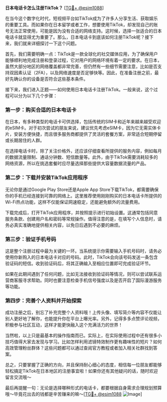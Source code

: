 **日本电话卡怎么注册TikTok？** [[TG💪+ @esim1088](https://t.me/s/esim1088)]

在当今这个数字化时代，短视频平台如TikTok成为了许多人分享生活、获取娱乐的重要工具。而如果你在日本留学或者工作，想要使用TikTok，却发现自己的账号无法正常使用，可能是因为没有合适的网络支持。这时候，选择一张适合的日本电话卡就显得尤为重要了。那么，日本电话卡到底该如何注册TikTok呢？接下来，我们就来详细探讨一下这个问题。

首先，我们需要明确一点：TikTok是一款全球化的社交媒体应用，为了确保用户能够顺利地完成注册和登录过程，它对用户的网络环境有着一定的要求。在日本，虽然大部分地区的网络覆盖都非常完善，但仍然有一些细节需要注意，比如是否支持双因素认证（2FA），以及网络速度是否足够快等。因此，在准备注册之前，最好先确认你的设备是否符合这些基本条件。

接下来，我们进入正题——如何使用日本电话卡注册TikTok。一般来说，这个过程可以分为以下几个步骤：

### 第一步：购买合适的日本电话卡

在日本，有多种类型的电话卡可供选择，包括传统的SIM卡和近年来越来越受欢迎的eSIM卡。对于初次尝试的朋友来说，建议优先考虑eSIM卡，因为它无需实体卡片，安装方便快捷，而且很多服务商都提供了灵活的套餐方案，非常适合短期停留或长期居住的人群。

在选择电话卡时，除了关注价格外，还应该仔细查看所提供的服务内容，例如每月的数据流量限制、通话分钟数、短信数量等。此外，由于TikTok需要消耗较多的网络资源，所以在挑选套餐时应尽量选择那些提供大容量数据流量的产品。

### 第二步：下载并安装TikTok应用程序

无论你是通过Google Play Store还是Apple App Store下载TikTok，都需要确保你的手机已经连接到可靠的网络上。这里推荐使用刚刚购买的日本电话卡所提供的Wi-Fi热点功能，这样不仅能保证网速稳定，还能避免额外的流量费用。

下载完成后，打开TikTok应用程序，并按照提示进行初始设置。这通常包括同意服务条款、创建用户名和密码等常规操作。值得注意的是，在填写个人信息时，请务必真实准确地提供相关内容，以免日后遇到不必要的麻烦。

### 第三步：验证手机号码

这是整个注册过程中最为关键的一环。当系统提示你需要输入手机号码时，请务必使用你新购入的日本电话卡对应的号码。此时，TikTok会向该号码发送一条包含验证码的短信。收到验证码后，将其正确输入至相应位置即可完成验证环节。

如果在此期间遇到了任何问题，比如无法接收到验证码等情况，则可以尝试联系运营商客服寻求帮助。同时也要注意检查手机信号强度以及是否开启了国际漫游服务等功能。

### 第四步：完善个人资料并开始探索

成功注册之后，别忘了补充完整个人资料哦！上传头像、填写简介等内容不仅能让别人更好地了解你，也能提升你在平台上曝光率。另外，记得多多点赞评论视频，积极参与社区互动，这样才能更快融入这个充满活力的世界！

当然啦，以上只是最基本的操作指南而已。实际上，在实际使用过程中还有很多小技巧值得大家去发现与学习。比如怎样利用滤镜特效制作更有趣味性的短片？如何高效管理粉丝群体？这些问题都可以通过查阅官方教程或者加入相关社群找到答案。

总之，只要掌握了正确的方向，并且保持耐心细心的态度，相信每一位朋友都能够轻松搞定TikTok在日本地区的注册事宜啦！如果你还有其他疑问的话，随时欢迎留言交流哦～

最后再提醒一句：无论是选择哪种形式的电话卡，都要根据自身需求合理规划预算哦～毕竟花出去的钱都是辛苦赚来的嘛～[[TG💪+ @esim1088](https://t.me/s/esim1088) ![Image](https://i.postimg.cc/4NQfJmqS/Snipaste-2025-05-13-00-14-12.png)]